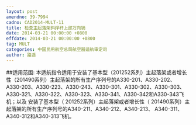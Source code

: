 ```yaml
---
layout: post
amendno: 39-7994
cadno: CAD2014-MULT-11
title: 检查主起落架斜撑杆上部万向销
date: 2014-03-21 00:00:00 +0800
effdate: 2014-03-21 00:00:00 +0800
tag: MULT
categories: 中国民用航空总局航空器适航审定司
author: 路遥
---
```


##适用范围:
本适航指令适用于安装了基本型（201252系列）主起落架或者增长性（201490系列）主起落架的所有生产序列号的A330-201、A330-202、 A330-203、A330-223、A330-243、A330-301、A330-302、A330-303、 A330-321、A330-322、A330-323、A330-341、A330-342和A330-343飞机；以及
安装了基本型（ 201252系列）主起落架或者增长性（ 201490系列）主起落架的所有生产序列号的A340-211、A340-212、A340-213、 A340-311、A340-312和A340-313飞机。

